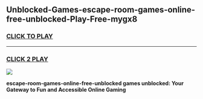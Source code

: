 
## Unblocked-Games-escape-room-games-online-free-unblocked-Play-Free-mygx8
<h3>
<a href="https://premium76.site?title=escape-room-games-online-free-unblocked&ref=19M">CLICK TO PLAY</a></h3>
<hr>

<h3>
<a href="https://premium76.site?title=escape-room-games-online-free-unblocked&ref=19M">CLICK 2 PLAY</a>
  
</h3>

<a href="https://premium76.site?title=escape-room-games-online-free-unblocked&ref=19M"><img src="https://clearcache.store/games.png"></a>


**escape-room-games-online-free-unblocked games unblocked: Your Gateway to Fun and Accessible Online Gaming**
